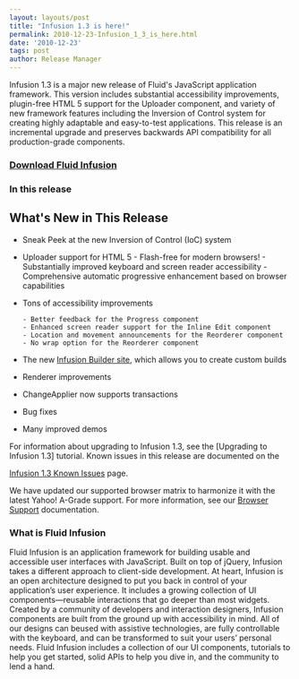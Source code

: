 ```yaml
---
layout: layouts/post
title: "Infusion 1.3 is here!"
permalink: 2010-12-23-Infusion_1_3_is_here.html
date: '2010-12-23'
tags: post
author: Release Manager
---
```

Infusion 1.3 is a major new release of Fluid&#39;s JavaScript application framework. This version includes
substantial accessibility improvements, plugin-free HTML 5 support for the Uploader component, and variety of
new framework features including the Inversion of Control system for creating highly adaptable and easy-to-test
applications. This release is an incremental upgrade and preserves backwards API compatibility for all
production-grade components.

### [Download Fluid Infusion](https://github.com/fluid-project/infusion)

### In this release

## What&#39;s New in This Release

- Sneak Peek at the new Inversion of Control (IoC) system
- Uploader support for HTML 5
      - Flash-free for modern browsers!
      - Substantially improved keyboard and screen reader accessibility
      - Comprehensive automatic progressive enhancement based on browser capabilities

- Tons of accessibility improvements

      - Better feedback for the Progress component
      - Enhanced screen reader support for the Inline Edit component
      - Location and movement announcements for the Reorderer component
      - No wrap option for the Reorderer component

- The new [Infusion Builder site](http://builder.fluidproject.org), which allows you to create
   custom builds
- Renderer improvements
- ChangeApplier now supports transactions
- Bug fixes
- Many improved demos

For information about upgrading to Infusion 1.3, see the [Upgrading to Infusion 1.3] tutorial. Known issues
in this release are documented on the

[Infusion 1.3 Known Issues](http://issues.fluidproject.org/secure/IssueNavigator.jspa?mode=hide&requestId=10373) page.

We have updated our supported browser matrix to harmonize it with the latest Yahoo! A-Grade support.
For more information,
see our [Browser Support](http://wiki.fluidproject.org/display/fluid/Browser+Support) documentation.

### What is Fluid Infusion

Fluid Infusion is an application framework for building usable and accessible user interfaces with
JavaScript. Built on top of jQuery, Infusion takes a different approach to client-side development. At heart,
Infusion is an open architecture
designed to put you back in control of your application’s user experience. It includes a growing collection of UI
components—reusable interactions that go deeper than most widgets. Created by a community of developers and interaction
designers, Infusion components are built from the ground up with accessibility in mind. All of our designs can beused
with assistive technologies, are fully controllable with the keyboard, and can be transformed to suit your users’
personal needs.
Fluid Infusion includes a collection of our UI components, tutorials to help you get started, solid APIs
to help you dive in, and the community to lend a hand.
